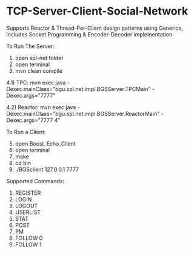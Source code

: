# TCP-Server-Client-Social-Network
Supports Reactor & Thread-Per-Client design patterns using Generics, includes Socket Programming &amp; Encoder-Decoder implementation.

To Run The Server:
1) open spl-net folder	
2) open terminal
3) mvn clean compile

4.1) TPC:
mvn exec:java -Dexec.mainClass="bgu.spl.net.impl.BGSServer.TPCMain" -Dexec.args="7777"

4.2) Reactor:
mvn exec:java -Dexec.mainClass="bgu.spl.net.impl.BGSServer.ReactorMain" -Dexec.args="7777 4"

To Run a Client:

5) open Boost_Echo_Client
6) open terminal
7) make
8) cd bin
9) ./BGSclient 127.0.0.1 7777

Supported Commands:

1) REGISTER <User Name> <Password>
2) LOGIN <User Name> <Password>
3) LOGOUT
4) USERLIST
5) STAT <User Name>
6) POST <Message>
7) PM <User Name> <Message>
8) FOLLOW 0 <Num of users to follow> <USERLIST>
9) FOLLOW 1 <Num of users to unfollow> <USERLIST>
